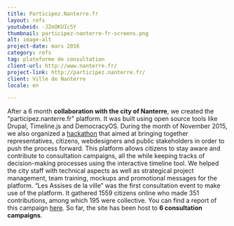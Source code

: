 ```yaml
---
title: Participez.Nanterre.fr
layout: refs
youtubeid: -JZeOKUIc5Y
thumbnail: participez-nanterre-fr-screens.png
alt: image-alt
project-date: mars 2016
category: refs
tag: plateforme de consultation
client-url: http://www.nanterre.fr/
project-link: http://participez.nanterre.fr/
client: Ville de Nanterre
locale: en

---
```


After a 6 month **collaboration with the city of Nanterre**, we created the "participez.nanterre.fr" platform. It was built using open source tools like Drupal, Timeline.js and DemocracyOS. During the month of November 2015, we also organized a [hackathon](http://www.nanterredigital.fr/hackathon/) that aimed at bringing together representatives, citizens, webdesigners and public stakeholders in order to push the process forward.
This platform allows citizens to stay aware and contribute to consultation campaigns, all the while keeping tracks of decision-making processes using the interactive timeline tool.
We helped the city staff with technical aspects as well as strategical project management, team training, mockups and promotional messages for the platform.
“Les Assises de la ville” was the first consultation event to make use of the platform. It gathered 1559 citizens online who made 351 contributions, among which 195 were collective. You can find a report of this campaign [here](https://participez.nanterre.fr/sites/default/files/SynthAssisesPRINT.pdf).
So far, the site has been host to **6 consultation campaigns**.
